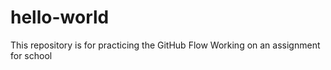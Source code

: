 # hello-world
This repository is for practicing the GitHub Flow
Working on an assignment for school
